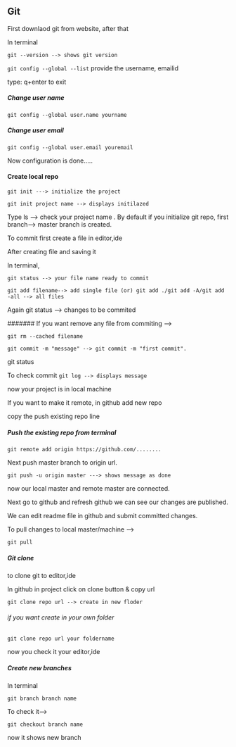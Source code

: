 ## Git
First downlaod git from website, after that

In terminal

`git --version --> shows git version`

`git config --global --list`
provide the username, emailid

type: q+enter to exit 
##### Change user name 
`git config --global user.name yourname`

##### Change user email 
`git config --global user.email youremail`

Now configuration is done.....

#### Create local repo
`git init ---> initialize the project`

`git init project name --> displays initilazed`

Type ls --> check your project name
.
By default if you initialize git repo, first branch--> master branch is created.

To commit first create a file in editor,ide

After creating file and saving it 

In terminal, 

`git status --> your file name ready to commit`

`git add filename--> add single file (or) git add ./git add -A/git add -all --> all files`

Again git status --> changes to be commited

####### If you want remove any file from commiting --> 

`git rm --cached filename`

`git commit -m "message" --> git commit -m "first commit".`

git status

To check commit
`git log --> displays message`

now your project is in local machine

If you want to make it remote, in github add new repo 

copy the push existing repo line 

##### Push the existing repo from terminal
`git remote add origin https://github.com/........`

Next push master branch to origin url.

`git push -u origin master ---> shows message as done`

now our local master and remote master are connected.

Next go to github and refresh github we can see our changes are published.

We can edit readme file in github and submit committed changes. 

To pull changes to local master/machine --> 

`git pull`

##### Git clone
to clone git to editor,ide

In github in project click on clone button & copy url

`git clone repo url --> create in new floder`

###### if you want create in your own folder

`git clone repo url your foldername`

now you check it your editor,ide

##### Create new branches
In terminal 

`git branch branch name`

To check it-->

`git checkout branch name `

now it shows new branch
